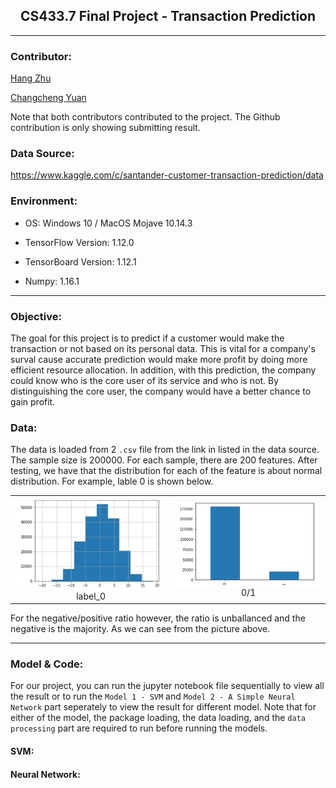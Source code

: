 

<h2 align="middle">CS433.7 Final Project - Transaction Prediction </h2>

---

### Contributor:

[Hang Zhu](https://github.com/leonzhuLGU)

[Changcheng Yuan](https://github.com/EricYJA)

Note that both contributors contributed to the project. The Github contribution is only showing submitting result. 

   

### Data Source:

https://www.kaggle.com/c/santander-customer-transaction-prediction/data



### Environment:

* OS:  Windows 10 / MacOS Mojave 10.14.3

* TensorFlow Version: 1.12.0 
* TensorBoard Version: 1.12.1
* Numpy: 1.16.1

---



### Objective:

The goal for this project is to predict if a customer would make the transaction or not based on its personal data. This is vital for a company's surval cause accurate prediction would make more profit by doing more efficient resource allocation. In addition, with this prediction, the company could know who is the core user of its service and who is not. By distinguishing the core user, the company would have a better chance to gain profit. 

### Data:

The data is loaded from 2 `.csv` file from the link in listed in the data source. The sample size is 200000. For each sample, there are 200 features. After testing, we have that the distribution for each of the feature is about normal distribution. For example, lable 0 is shown below. 

  <table style="width=100%">
    <tr>
      <td>
        <img src="README.assets/lable_0.png" align="middle" width="400px"/>
        <figcaption align="middle">label_0</figcaption>
      </td>
      <td>
        <img src="README.assets/dis.png" align="middle" width="400px"/>
        <figcaption align="middle">0/1</figcaption>
      </td>
    </tr>
  </table>

For the negative/positive ratio however, the ratio is unballanced and the negative is the majority. As we can see from the picture above. 

---



### Model & Code:

For our project, you can run the jupyter notebook file sequentially to view all the result or to run the `Model 1 - SVM` and `Model 2 - A Simple Neural Network` part seperately to view the result for different model. Note that for either of the model, the package loading, the data loading, and the `data processing` part are required to run before running the models. 

#### SVM:



#### Neural Network:



